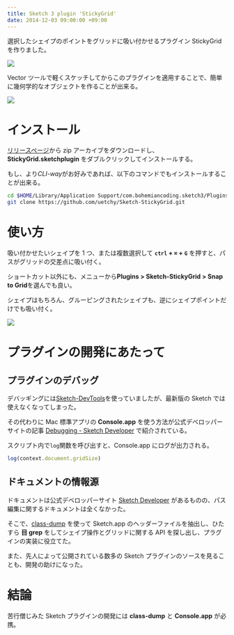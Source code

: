 ```yaml
---
title: Sketch 3 plugin 'StickyGrid'
date: 2014-12-03 09:00:00 +09:00
---
```


選択したシェイプのポイントをグリッドに吸い付かせるプラグイン StickyGrid を作りました。

![](http://randompaper.co.s3.amazonaws.com/Sketch-StickyGrid/stickygrid.gif)

Vector ツールで軽くスケッチしてからこのプラグインを適用することで、簡単に幾何学的なオブジェクトを作ることが出来る。

![](http://randompaper.co.s3.amazonaws.com/Sketch-StickyGrid/tf1.png)

# インストール

[リリースページ](https://github.com/uetchy/Sketch-StickyGrid/releases/latest)から zip アーカイブをダウンロードし、**StickyGrid.sketchplugin** をダブルクリックしてインストールする。

もし、より*CLI-way*がお好みであれば、以下のコマンドでもインストールすることが出来る。

```bash
cd $HOME/Library/Application Support/com.bohemiancoding.sketch3/Plugins
git clone https://github.com/uetchy/Sketch-StickyGrid.git
```

# 使い方

吸い付かせたいシェイプを 1 つ、または複数選択して **`ctrl` + `⌘` + `G`** を押すと、パスがグリッドの交差点に吸い付く。

ショートカット以外にも、メニューから**Plugins > Sketch-StickyGrid > Snap to Grid**を選んでも良い。

シェイプはもちろん、グルーピングされたシェイプも、逆にシェイプポイントだけでも吸い付く。

![](http://randompaper.co.s3.amazonaws.com/Sketch-StickyGrid/stickygrid_2.gif)

# プラグインの開発にあたって

## プラグインのデバッグ

デバッギングには[Sketch-DevTools](https://github.com/turbobabr/sketch-devtools)を使っていましたが、最新版の Sketch では使えなくなってしまった。

その代わりに Mac 標準アプリの **Console.app** を使う方法が公式デベロッパーサイトの記事 [Debugging - Sketch Developer](http://developer.sketchapp.com/code-examples/debugging/) で紹介されている。

スクリプト内で`log`関数を呼び出すと、Console.app にログが出力される。

```js
log(context.document.gridSize)
```

## ドキュメントの情報源

ドキュメントは公式デベロッパーサイト [Sketch Developer](http://developer.sketchapp.com) があるものの、パス編集に関するドキュメントは全くなかった。

そこで、[class-dump](http://stevenygard.com/projects/class-dump/) を使って Sketch.app のヘッダーファイルを抽出し、ひたすら **目 grep** をしてシェイプ操作とグリッドに関する API を探し出し、プラグインの実装に役立てた。

また、先人によって公開されている数多の Sketch プラグインのソースを見ることも、開発の助けになった。

# 結論

苦行僧じみた Sketch プラグインの開発には **class-dump** と **Console.app** が必携。
